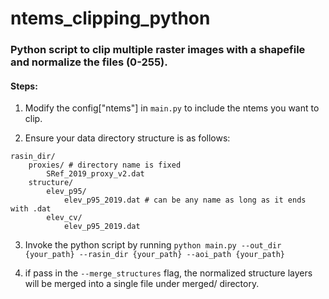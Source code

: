 # ntems_clipping_python

### Python script to clip multiple raster images with a shapefile and normalize the files (0-255).

#### Steps: 
1. Modify the config["ntems"] in `main.py` to include the ntems you want to clip.

2. Ensure your data directory structure is as follows:
```
rasin_dir/
    proxies/ # directory name is fixed
        SRef_2019_proxy_v2.dat
    structure/
        elev_p95/
            elev_p95_2019.dat # can be any name as long as it ends with .dat
        elev_cv/
            elev_p95_2019.dat
```

3. Invoke the python script by running `python main.py --out_dir {your_path} --rasin_dir {your_path} --aoi_path {your_path}`

4. if pass in the `--merge_structures` flag, the normalized structure layers will be merged into a single file under merged/ directory.
